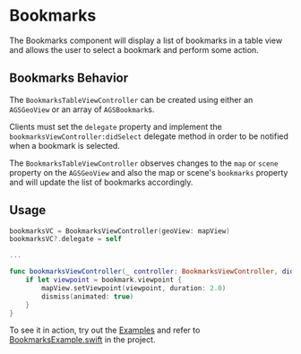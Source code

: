 # Bookmarks

The Bookmarks component will display a list of bookmarks in a table view and allows the user to select a bookmark and perform some action. 

## Bookmarks Behavior

The `BookmarksTableViewController` can be created using either an `AGSGeoView` or an array of `AGSBookmark`s.

Clients must set the `delegate` property and implement the `bookmarksViewController:didSelect` delegate method in order to be notified when a bookmark is selected.

The `BookmarksTableViewController` observes changes to the `map` or `scene` property on the `AGSGeoView` and also the map or scene's `bookmarks` property and will update the list of bookmarks accordingly.

## Usage

```swift
bookmarksVC = BookmarksViewController(geoView: mapView)
bookmarksVC?.delegate = self

...

func bookmarksViewController(_ controller: BookmarksViewController, didSelect bookmark: AGSBookmark) {
    if let viewpoint = bookmark.viewpoint {
        mapView.setViewpoint(viewpoint, duration: 2.0)
        dismiss(animated: true)
    }
}
```

To see it in action, try out the [Examples](../../Examples) and refer to [BookmarksExample.swift](../../Examples/ArcGISToolkitExamples/BookmarksExample.swift) in the project.

